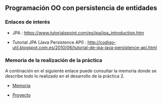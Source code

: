 ## Programación OO con persistencia de entidades

### Enlaces de interés

- JPA : https://www.tutorialspoint.com/es/jpa/jpa_introduction.htm

- Tutorial JPA (Java Persistence API) : http://codigo-util.blogspot.com.es/2010/06/tutorial-de-jpa-java-persistence-api.html

### Memoria de la realización de la práctica

A continación en el siguiente enlace puede consultar la memoria donde se describe todo lo realizado en el desarrollo de la práctica 2.

- [Memoria](https://github.com/STiago/DSS/blob/master/practica2/memoria.pdf)

- [Proyecto](https://github.com/STiago/DSS/tree/master/practica2/p2)

